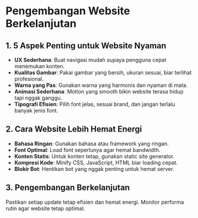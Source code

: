 # Pengembangan Website Berkelanjutan

## 1. 5 Aspek Penting untuk Website Nyaman

-   **UX Sederhana**: Buat navigasi mudah supaya pengguna cepat menemukan konten.
-   **Kualitas Gambar**: Pakai gambar yang bersih, ukuran sesuai, biar terlihat profesional.
-   **Warna yang Pas**: Gunakan warna yang harmonis dan nyaman di mata.
-   **Animasi Sederhana**: Motion yang smooth bikin website terasa hidup tapi nggak ganggu.
-   **Tipografi Efisien**: Pilih font jelas, sesuai brand, dan jangan terlalu banyak jenis font.

## 2. Cara Website Lebih Hemat Energi

-   **Bahasa Ringan**: Gunakan bahasa atau framework yang ringan.
-   **Font Optimal**: Load font seperlunya agar hemat bandwidth.
-   **Konten Statis**: Untuk konten tetap, gunakan static site generator.
-   **Kompresi Kode**: Minify CSS, JavaScript, HTML biar loading cepat.
-   **Blokir Bot**: Hentikan bot yang nggak penting untuk hemat server.

## 3. Pengembangan Berkelanjutan

Pastikan setiap update tetap efisien dan hemat energi. Monitor performa rutin agar website tetap optimal.
